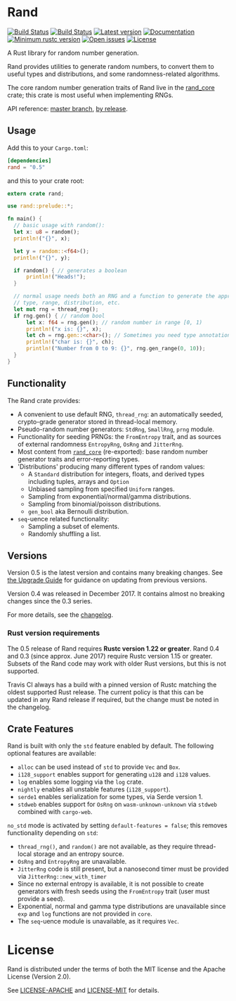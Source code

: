 # Rand

[![Build Status](https://travis-ci.org/rust-lang-nursery/rand.svg?branch=master)](https://travis-ci.org/rust-lang-nursery/rand)
[![Build Status](https://ci.appveyor.com/api/projects/status/github/rust-lang-nursery/rand?svg=true)](https://ci.appveyor.com/project/alexcrichton/rand)
[![Latest version](https://img.shields.io/crates/v/rand.svg)](https://crates.io/crates/rand)
[![Documentation](https://docs.rs/rand/badge.svg)](https://docs.rs/rand)
[![Minimum rustc version](https://img.shields.io/badge/rustc-1.22+-yellow.svg)](https://github.com/rust-lang-nursery/rand#rust-version-requirements)
[![Open issues](https://img.shields.io/github/issues-raw/rust-lang-nursery/rand.svg)](https://github.com/rust-lang-nursery/rand/issues)
[![License](https://img.shields.io/crates/l/rand.svg)](https://github.com/rust-lang-nursery/rand#license)

A Rust library for random number generation.

Rand provides utilities to generate random numbers, to convert them to useful
types and distributions, and some randomness-related algorithms.

The core random number generation traits of Rand live in the [rand_core](
https://crates.io/crates/rand_core) crate; this crate is most useful when
implementing RNGs.

API reference:
[master branch](https://rust-lang-nursery.github.io/rand/rand/index.html),
[by release](https://docs.rs/rand/0.5).

## Usage

Add this to your `Cargo.toml`:

```toml
[dependencies]
rand = "0.5"
```

and this to your crate root:

```rust
extern crate rand;

use rand::prelude::*;

fn main() {
  // basic usage with random():
  let x: u8 = random();
  println!("{}", x);

  let y = random::<f64>();
  println!("{}", y);

  if random() { // generates a boolean
      println!("Heads!");
  }

  // normal usage needs both an RNG and a function to generate the appropriate
  // type, range, distribution, etc.
  let mut rng = thread_rng();
  if rng.gen() { // random bool
      let x: f64 = rng.gen(); // random number in range [0, 1)
      println!("x is: {}", x);
      let ch = rng.gen::<char>(); // Sometimes you need type annotation
      println!("char is: {}", ch);
      println!("Number from 0 to 9: {}", rng.gen_range(0, 10));
  }
}
```

## Functionality

The Rand crate provides:

- A convenient to use default RNG, `thread_rng`: an automatically seeded,
  crypto-grade generator stored in thread-local memory.
- Pseudo-random number generators: `StdRng`, `SmallRng`, `prng` module.
- Functionality for seeding PRNGs: the `FromEntropy` trait, and as sources of
  external randomness `EntropyRng`, `OsRng` and `JitterRng`.
- Most content from [`rand_core`](https://crates.io/crates/rand_core)
  (re-exported): base random number generator traits and error-reporting types.
- 'Distributions' producing many different types of random values:
  - A `Standard` distribution for integers, floats, and derived types including
    tuples, arrays and `Option`
  - Unbiased sampling from specified `Uniform` ranges.
  - Sampling from exponential/normal/gamma distributions.
  - Sampling from binomial/poisson distributions.
  - `gen_bool` aka Bernoulli distribution.
- `seq`-uence related functionality:
  - Sampling a subset of elements.
  - Randomly shuffling a list.


## Versions

Version 0.5 is the latest version and contains many breaking changes.
See [the Upgrade Guide](UPDATING.md) for guidance on updating from previous
versions.

Version 0.4 was released in December 2017. It contains almost no breaking
changes since the 0.3 series.

For more details, see the [changelog](CHANGELOG.md).

### Rust version requirements

The 0.5 release of Rand requires **Rustc version 1.22 or greater**.
Rand 0.4 and 0.3 (since approx. June 2017) require Rustc version 1.15 or
greater. Subsets of the Rand code may work with older Rust versions, but this
is not supported.

Travis CI always has a build with a pinned version of Rustc matching the oldest
supported Rust release. The current policy is that this can be updated in any
Rand release if required, but the change must be noted in the changelog.


## Crate Features

Rand is built with only the `std` feature enabled by default. The following
optional features are available:

- `alloc` can be used instead of `std` to provide `Vec` and `Box`.
- `i128_support` enables support for generating `u128` and `i128` values.
- `log` enables some logging via the `log` crate.
- `nightly` enables all unstable features (`i128_support`).
- `serde1` enables serialization for some types, via Serde version 1.
- `stdweb` enables support for `OsRng` on `wasm-unknown-unknown` via `stdweb`
  combined with `cargo-web`.

`no_std` mode is activated by setting `default-features = false`; this removes
functionality depending on `std`:

- `thread_rng()`, and `random()` are not available, as they require thread-local
  storage and an entropy source.
- `OsRng` and `EntropyRng` are unavailable.
- `JitterRng` code is still present, but a nanosecond timer must be provided via
  `JitterRng::new_with_timer`
- Since no external entropy is available, it is not possible to create
  generators with fresh seeds using the `FromEntropy` trait (user must provide
  a seed).
- Exponential, normal and gamma type distributions are unavailable since `exp`
  and `log` functions are not provided in `core`.
- The `seq`-uence module is unavailable, as it requires `Vec`.


# License

Rand is distributed under the terms of both the MIT license and the
Apache License (Version 2.0).

See [LICENSE-APACHE](LICENSE-APACHE) and [LICENSE-MIT](LICENSE-MIT) for details.
